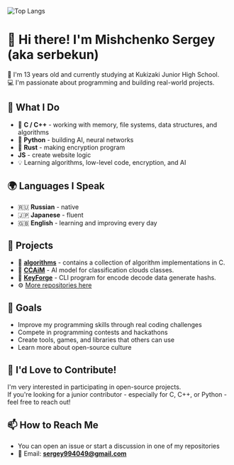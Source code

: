 ![Top Langs](https://github-readme-stats.vercel.app/api/top-langs/?username=serbekun&theme=transparent&hide=html,css,fortran,json1&lang_count=50)

# 👋 Hi there! I'm Mishchenko Sergey (aka serbekun)

🎒 I'm 13 years old and currently studying at Kukizaki Junior High School.  
💻 I'm passionate about programming and building real-world projects.

## 🧠 What I Do

- 💾 **C / C++** - working with memory, file systems, data structures, and algorithms  
- 🐍 **Python** - building AI, neural networks
- 🦀 **Rust** - making encryption program 
- **JS** - create website logic
- 💡 Learning algorithms, low-level code, еncryption, and AI 

## 🌍 Languages I Speak

- 🇷🇺 **Russian** - native  
- 🇯🇵 **Japanese** - fluent  
- 🇬🇧 **English** - learning and improving every day  

## 🚀 Projects

- 📁 [**algorithms**](https://github.com/serbekun/algorithms) - contains a collection of algorithm implementations in C.
- 🧠 [**CCAiM**](https://github.com/serbekun/CCAiM) - AI model for classification clouds classes.
- 🔐 [**KeyForge**](https://github.com/serbekun/KeyForge) - CLI program for encode decode data generate hashs.
- ⚙️ [More repositories here](https://github.com/serbekun?tab=repositories)  

## 🌱 Goals

- Improve my programming skills through real coding challenges  
- Compete in programming contests and hackathons  
- Create tools, games, and libraries that others can use  
- Learn more about open-source culture  

## 🤝 I'd Love to Contribute!

I'm very interested in participating in open-source projects.  
If you're looking for a junior contributor - especially for C, C++, or Python - feel free to reach out!

## 📫 How to Reach Me

- You can open an issue or start a discussion in one of my repositories  
- 📧 Email: **sergey994049@gmail.com**
